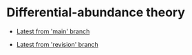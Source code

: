 # Differential-abundance theory

* [Latest from 'main' branch](https://mikemc.github.io/differential-abundance-theory)

* [Latest from 'revision' branch](https://da.mikemc.cc/revision/)

